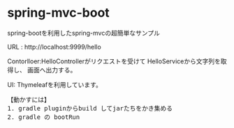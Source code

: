 # spring-mvc-boot
spring-bootを利用したspring-mvcの超簡単なサンプル

URL : http://localhost:9999/hello 

Contorlloer:HelloControllerがリクエストを受けて
HelloServiceから文字列を取得し、
画面へ出力する。

UI: Thymeleafを利用しています。
<pre>
【動かすには】
1. gradle pluginからbuild してjarたちをかき集める
2. gradle の bootRun

</pre>
